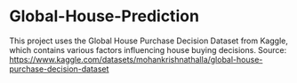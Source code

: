 # Global-House-Prediction
This project uses the Global House Purchase Decision Dataset from Kaggle, which contains various factors influencing house buying decisions.  Source: https://www.kaggle.com/datasets/mohankrishnathalla/global-house-purchase-decision-dataset
